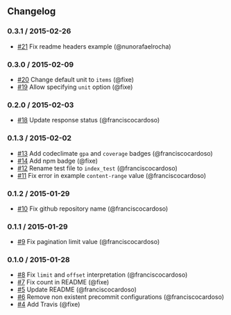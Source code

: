 ## Changelog

### 0.3.1 / 2015-02-26
- [#21](https://github.com/seegno/koa-pagination/pull/21) Fix readme headers example (@nunorafaelrocha)

### 0.3.0 / 2015-02-09
- [#20](https://github.com/seegno/koa-pagination/pull/20) Change default unit to `items` (@fixe)
- [#19](https://github.com/seegno/koa-pagination/pull/19) Allow specifying `unit` option (@fixe)

### 0.2.0 / 2015-02-03
- [#18](https://github.com/seegno/koa-pagination/pull/18) Update response status (@franciscocardoso)

### 0.1.3 / 2015-02-02
- [#13](https://github.com/seegno/koa-pagination/pull/13) Add codeclimate `gpa` and `coverage` badges (@franciscocardoso)
- [#14](https://github.com/seegno/koa-pagination/pull/14) Add npm badge (@fixe)
- [#12](https://github.com/seegno/koa-pagination/pull/12) Rename test file to `index_test` (@franciscocardoso)
- [#11](https://github.com/seegno/koa-pagination/pull/11) Fix error in example `content-range` value (@franciscocardoso)

### 0.1.2 / 2015-01-29
- [#10](https://github.com/seegno/koa-pagination/pull/10) Fix github repository name (@franciscocardoso)

### 0.1.1 / 2015-01-29
- [#9](https://github.com/seegno/koa-pagination/pull/9) Fix pagination limit value (@franciscocardoso)

### 0.1.0 / 2015-01-28
- [#8](https://github.com/seegno/koa-pagination/pull/8) Fix `limit` and `offset` interpretation (@franciscocardoso)
- [#7](https://github.com/seegno/koa-pagination/pull/7) Fix count in README (@fixe)
- [#5](https://github.com/seegno/koa-pagination/pull/5) Update README (@franciscocardoso)
- [#6](https://github.com/seegno/koa-pagination/pull/6) Remove non existent precommit configurations (@franciscocardoso)
- [#4](https://github.com/seegno/koa-pagination/pull/4) Add Travis (@fixe)
